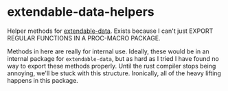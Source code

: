 # extendable-data-helpers
Helper methods for [extendable-data](https://crates.io/crates/extendable-data). Exists because I can't just EXPORT REGULAR FUNCTIONS IN A PROC-MACRO PACKAGE.

Methods in here are really for internal use. Ideally, these would be in an internal package for `extendable-data`, but as hard as I tried I have found no way to export these methods properly. Until the rust compiler stops being annoying, we'll be stuck with this structure. Ironically, all of the heavy lifting happens in this package.
